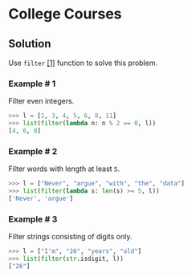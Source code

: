 # College Courses

## Solution

Use `filter` [[1]][filter] function to solve this problem.

### Example # 1

Filter even integers.

```python
>>> l = [1, 3, 4, 5, 6, 8, 11]
>>> list(filter(lambda n: n % 2 == 0, l))
[4, 6, 8]
```

### Example # 2

Filter words with length at least `5`.

```python
>>> l = ["Never", "argue", "with", "the", "data"]
>>> list(filter(lambda s: len(s) >= 5, l))
['Never', 'argue']
```

### Example # 3

Filter strings consisting of digits only.

```python
>>> l = ["I'm", "26", "years", "old"]
>>> list(filter(str.isdigit, l))
["26"]
```

[filter]:https://docs.python.org/3/library/functions.html#filter
